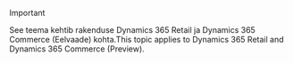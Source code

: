 > [!IMPORTANT]
> <span data-ttu-id="808b4-101">See teema kehtib rakenduse Dynamics 365 Retail ja Dynamics 365 Commerce (Eelvaade) kohta.</span><span class="sxs-lookup"><span data-stu-id="808b4-101">This topic applies to Dynamics 365 Retail and Dynamics 365 Commerce (Preview).</span></span>
